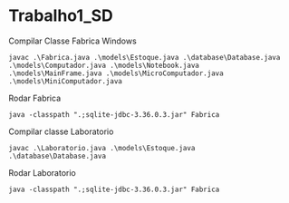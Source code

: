 # Trabalho1_SD

Compilar Classe Fabrica Windows
```
javac .\Fabrica.java .\models\Estoque.java .\database\Database.java .\models\Computador.java .\models\Notebook.java .\models\MainFrame.java .\models\MicroComputador.java .\models\MiniComputador.java
```
Rodar Fabrica 
```
java -classpath ".;sqlite-jdbc-3.36.0.3.jar" Fabrica
```

Compilar classe  Laboratorio 
```
javac .\Laboratorio.java .\models\Estoque.java .\database\Database.java
```

Rodar Laboratorio 
```
java -classpath ".;sqlite-jdbc-3.36.0.3.jar" Fabrica
```
